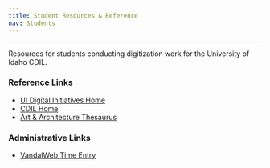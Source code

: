 ```yaml
---
title: Student Resources & Reference
nav: Students
---
```


---------------------

Resources for students conducting digitization work for the University of Idaho CDIL.

### Reference Links

- [UI Digital Initiatives Home](https://www.lib.uidaho.edu/digital/)
- [CDIL Home](https://cdil.lib.uidaho.edu/)
- [Art & Architecture Thesaurus](http://www.getty.edu/research/tools/vocabularies/aat/)

### Administrative Links

- [VandalWeb Time Entry](https://vandalweb.uidaho.edu/PROD/twbkwbis.P_GenMenu?name=payroll)
